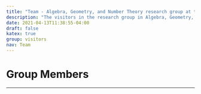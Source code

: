 ```yaml
---
title: "Team - Algebra, Geometry, and Number Theory research group at the University of South Carolina"
description: "The visitors in the research group in Algebra, Geometry, and Number Theory at the University of South Carolina"
date: 2021-04-13T11:38:55-04:00
draft: false
katex: true
group: visitors
nav: Team
---
```


# Group Members
-----

